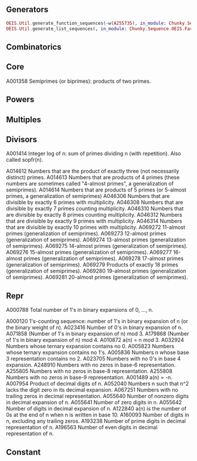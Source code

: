 ## Generators

```elixir 
OEIS.Util.generate_function_sequences(~w(A255735), in_module: Chunky.Sequence.OEIS.Repr)
OEIS.Util.generate_list_sequences(, in_module: Chunky.Sequence.OEIS.Factors)
```

## Combinatorics



## Core


A001358		Semiprimes (or biprimes): products of two primes. 


## Powers


## Multiples


## Divisors


A001414		Integer log of n: sum of primes dividing n (with repetition). Also called sopfr(n).

A014612		Numbers that are the product of exactly three (not necessarily distinct) primes.
A014613		Numbers that are products of 4 primes (these numbers are sometimes called "4-almost primes", a generalization of semiprimes).
A014614		Numbers that are products of 5 primes (or 5-almost primes, a generalization of semiprimes)
A046306		Numbers that are divisible by exactly 6 primes with multiplicity.
A046308		Numbers that are divisible by exactly 7 primes counting multiplicity.
A046310		Numbers that are divisible by exactly 8 primes counting multiplicity.
A046312		Numbers that are divisible by exactly 9 primes with multiplicity.
A046314		Numbers that are divisible by exactly 10 primes with multiplicity.
A069272		11-almost primes (generalization of semiprimes).
A069273		12-almost primes (generalization of semiprimes).
A069274		13-almost primes (generalization of semiprimes).
A069275		14-almost primes (generalization of semiprimes).
A069276		15-almost primes (generalization of semiprimes).
A069277		16-almost primes (generalization of semiprimes).
A069278		17-almost primes (generalization of semiprimes).
A069279		Products of exactly 18 primes (generalization of semiprimes).
A069280		19-almost primes (generalization of semiprimes).
A069281		20-almost primes (generalization of semiprimes).


## Repr




A000788		Total number of 1's in binary expansions of 0, ..., n. 



A000120		1's-counting sequence: number of 1's in binary expansion of n (or the binary weight of n). 
A023416		Number of 0's in binary expansion of n.
A071858		(Number of 1's in binary expansion of n) mod 3.
A179868		(Number of 1's in binary expansion of n) mod 4.
A010872		a(n) = n mod 3.
A032924		Numbers whose ternary expansion contains no 0.
A005823		Numbers whose ternary expansion contains no 1's. 
A005836		Numbers n whose base 3 representation contains no 2. 
A023705		Numbers with no 0's in base 4 expansion.
A248910		Numbers with no zeros in base-6 representation.
A255805		Numbers with no zeros in base-8 representation.
A255808		Numbers with no zeros in base-9 representation.
A001489		a(n) = -n.
A007954		Product of decimal digits of n.
A052040		Numbers n such that n^2 lacks the digit zero in its decimal expansion.
A067251		Numbers with no trailing zeros in decimal representation.
A055640		Number of nonzero digits in decimal expansion of n.
A055641		Number of zero digits in n.
A055642		Number of digits in decimal expansion of n.
A122840		a(n) is the number of 0s at the end of n when n is written in base 10.
A160093		Number of digits in n, excluding any trailing zeros.
A193238		Number of prime digits in decimal representation of n.
A196563		Number of even digits in decimal representation of n.


## Constant

